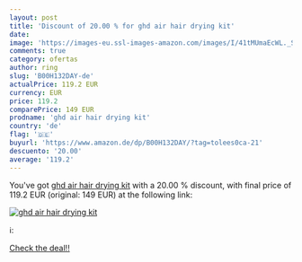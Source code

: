 ```yaml
---
layout: post
title: 'Discount of 20.00 % for ghd air hair drying kit'
date: 
image: 'https://images-eu.ssl-images-amazon.com/images/I/41tMUmaEcWL._SL200_.jpg'
comments: true
category: ofertas
author: ring
slug: 'B00H132DAY-de'
actualPrice: 119.2 EUR
currency: EUR
price: 119.2
comparePrice: 149 EUR
prodname: 'ghd air hair drying kit'
country: 'de'
flag: '🇩🇪'
buyurl: 'https://www.amazon.de/dp/B00H132DAY/?tag=tolees0ca-21'
descuento: '20.00'
average: '119.2'
---
```


You've got [ghd air hair drying kit](https://www.amazon.de/dp/B00H132DAY/?tag=tolees0ca-21) with a  20.00 % discount, with final price of 119.2 EUR (original: 149 EUR) at the following link:

[![ghd air hair drying kit](https://images-eu.ssl-images-amazon.com/images/I/41tMUmaEcWL._SL200_.jpg)](https://www.amazon.de/dp/B00H132DAY/?tag=tolees0ca-21)

ℹ️:


[Check the deal!!](https://www.amazon.de/dp/B00H132DAY/?tag=tolees0ca-21)
